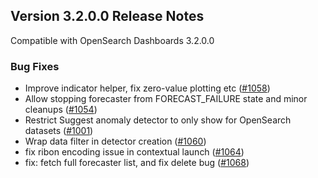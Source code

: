 ## Version 3.2.0.0 Release Notes

Compatible with OpenSearch Dashboards 3.2.0.0

### Bug Fixes
- Improve indicator helper, fix zero-value plotting etc ([#1058](https://github.com/opensearch-project/anomaly-detection-dashboards-plugin/pull/1058))
- Allow stopping forecaster from FORECAST_FAILURE state and minor cleanups ([#1054](https://github.com/opensearch-project/anomaly-detection-dashboards-plugin/pull/1054))
- Restrict Suggest anomaly detector to only show for OpenSearch datasets ([#1001](https://github.com/opensearch-project/anomaly-detection-dashboards-plugin/pull/1001))
- Wrap data filter in detector creation ([#1060](https://github.com/opensearch-project/anomaly-detection-dashboards-plugin/pull/1060))
- fix ribon encoding issue in contextual launch ([#1064](https://github.com/opensearch-project/anomaly-detection-dashboards-plugin/pull/1064))
- fix: fetch full forecaster list, and fix delete bug ([#1068](https://github.com/opensearch-project/anomaly-detection-dashboards-plugin/pull/1068))
